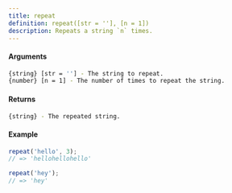 ```yaml
---
title: repeat
definition: repeat([str = ''], [n = 1])
description: Repeats a string `n` times.
---
```



#### Arguments


```bash
{string} [str = ''] - The string to repeat.
{number} [n = 1] - The number of times to repeat the string.
```


#### Returns


```bash
{string} - The repeated string.
```


#### Example


```ts
repeat('hello', 3);
// => 'hellohellohello'

repeat('hey');
// => 'hey'
```